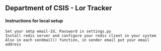 ## Department of CSIS - Lor Tracker

#### Instructions for local setup
    Set your smtp email-Id, Password in settings.py
    Install redis server and configure your redis client in your system
    Also in each sendmail() function, in sender email put your email address
    
